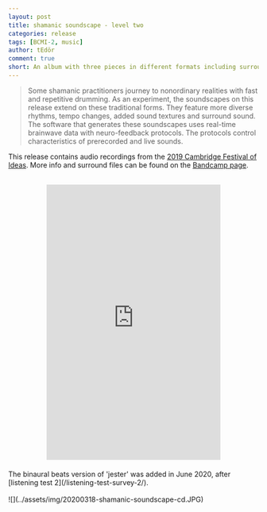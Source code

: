 ```yaml
---
layout: post
title: shamanic soundscape - level two
categories: release
tags: [BCMI-2, music]
author: tEdör
comment: true
short: An album with three pieces in different formats including surround sound.
---
```

> Some shamanic practitioners journey to nonordinary realities with fast and repetitive drumming. As an experiment, the soundscapes on this release extend on these traditional forms. They feature more diverse rhythms, tempo changes, added sound textures and surround sound. The software that generates these soundscapes uses real-time brainwave data with neuro-feedback protocols. The protocols control characteristics of prerecorded and live sounds.

This release contains audio recordings from the [2019 Cambridge Festival of Ideas](/festival-of-ideas-2019-talk-performance/). More info and surround files can be found on the [Bandcamp page](https://tedor.bandcamp.com/album/shamanic-soundscape-level-two).
<br><br>
<center><iframe style="border: 0; width: 350px; height: 555px;" src="https://bandcamp.com/EmbeddedPlayer/album=813941516/size=large/bgcol=ffffff/linkcol=0687f5/transparent=true/" seamless><a href="https://tedor.bandcamp.com/album/shamanic-soundscape-level-two">shamanic soundscape - level two by Krisztián | tEdör | Hofstädter</a></iframe></center>
<br>
The binaural beats version of 'jester' was added in June 2020, after [listening test 2](/listening-test-survey-2/).
<br><br>
![](../assets/img/20200318-shamanic-soundscape-cd.JPG)
